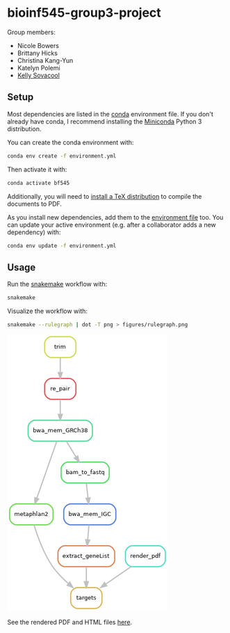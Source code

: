 # bioinf545-group3-project

Group members:

- Nicole Bowers
- Brittany Hicks
- Christina Kang-Yun
- Katelyn Polemi
- [Kelly Sovacool](https://github.com/kelly-sovacool)


## Setup

Most dependencies are listed in the [conda](https://conda.io/docs/) environment file. If you don't already have conda, I recommend installing the [Miniconda](https://conda.io/miniconda.html) Python 3 distribution.

You can create the conda environment with:
```bash
conda env create -f environment.yml
```

Then activate it with:
```bash
conda activate bf545
```

Additionally, you will need to [install a TeX distribution](https://nbconvert.readthedocs.io/en/latest/install.html#installing-tex) to compile the documents to PDF.

As you install new dependencies, add them to the [environment file](environment.yml) too.
You can update your active environment (e.g. after a collaborator adds a new dependency) with:
```bash
conda env update -f environment.yml
```

## Usage

Run the [snakemake](https://snakemake.readthedocs.io/en/stable/) workflow with:
```bash
snakemake
```

Visualize the workflow with:
```bash
snakemake --rulegraph | dot -T png > figures/rulegraph.png
```
![rulegraph](figures/rulegraph.png)

See the rendered PDF and HTML files [here](https://sovacool.dev/bioinf545-group3-project).

